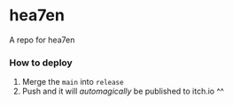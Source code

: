 # hea7en

A repo for hea7en

### How to deploy
1. Merge the `main` into `release`
2. Push and it will _automagically_ be published to itch.io ^^
